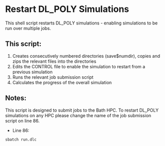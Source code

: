 # Restart DL_POLY Simulations

This shell script restarts DL_POLY simulations - enabling simulations to be run over multiple jobs.

## This script:

1. Creates consecutively numbered directories (save$numdir), copies and zips the relevant files into the directories
2. Edits the CONTROL file to enable the simulation to restart from a previous simulation 
3. Runs the relevant job submission script
4. Calculates the progress of the overall simulation


## Notes:

This script is designed to submit jobs to the Bath HPC. 
To restart DL_POLY simulations on any HPC please change the name of the job submission script on line 86.

* Line 86:

```
sbatch run.dlc
```

